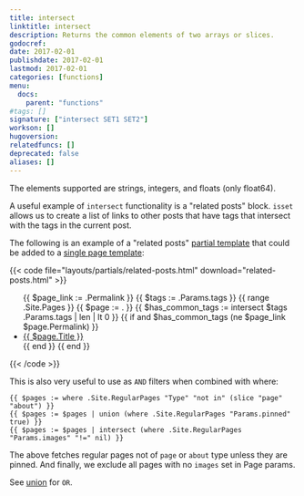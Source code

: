 ```yaml
---
title: intersect
linktitle: intersect
description: Returns the common elements of two arrays or slices.
godocref:
date: 2017-02-01
publishdate: 2017-02-01
lastmod: 2017-02-01
categories: [functions]
menu:
  docs:
    parent: "functions"
#tags: []
signature: ["intersect SET1 SET2"]
workson: []
hugoversion:
relatedfuncs: []
deprecated: false
aliases: []
---
```


The elements supported are strings, integers, and floats (only float64).

A useful example of `intersect` functionality is a "related posts" block. `isset` allows us to create a list of links to other posts that have tags that intersect with the tags in the current post.

The following is an example of a "related posts" [partial template][partials] that could be added to a [single page template][single]:

{{< code file="layouts/partials/related-posts.html" download="related-posts.html" >}}
<ul>
{{ $page_link := .Permalink }}
{{ $tags := .Params.tags }}
{{ range .Site.Pages }}
    {{ $page := . }}
    {{ $has_common_tags := intersect $tags .Params.tags | len | lt 0 }}
    {{ if and $has_common_tags (ne $page_link $page.Permalink) }}
        <li><a href="{{ $page.Permalink }}">{{ $page.Title }}</a></li>
    {{ end }}
{{ end }}
</ul>
{{< /code >}}

This is also very useful to use as `AND` filters when combined with where:

```
{{ $pages := where .Site.RegularPages "Type" "not in" (slice "page" "about") }}
{{ $pages := $pages | union (where .Site.RegularPages "Params.pinned" true) }}
{{ $pages := $pages | intersect (where .Site.RegularPages "Params.images" "!=" nil) }}
```

The above fetches regular pages not of `page` or `about` type unless they are pinned. And finally, we exclude all pages with no `images` set in Page params.

See [union](/functions/union) for `OR`.


[partials]: /templates/partials/
[single]: /templates/single-page-templates/
